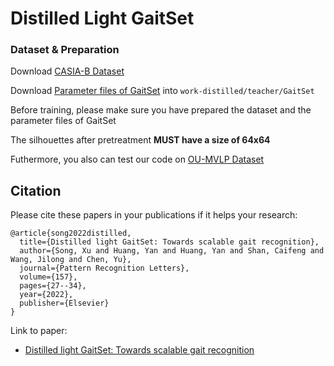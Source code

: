 # Distilled Light GaitSet
### Dataset & Preparation
Download [CASIA-B Dataset](http://www.cbsr.ia.ac.cn/english/Gait%20Databases.asp)

Download [Parameter files of GaitSet](https://github.com/AbnerHqC/GaitSet/tree/master/work/checkpoint/GaitSet) into `work-distilled/teacher/GaitSet`

Before training, please make sure you have prepared the dataset and the parameter files of GaitSet

The silhouettes after pretreatment **MUST have a size of 64x64**

Futhermore, you also can test our code on [OU-MVLP Dataset](http://www.am.sanken.osaka-u.ac.jp/BiometricDB/GaitMVLP.html)

## Citation
Please cite these papers in your publications if it helps your research:
```
@article{song2022distilled,
  title={Distilled light GaitSet: Towards scalable gait recognition},
  author={Song, Xu and Huang, Yan and Huang, Yan and Shan, Caifeng and Wang, Jilong and Chen, Yu},
  journal={Pattern Recognition Letters},
  volume={157},
  pages={27--34},
  year={2022},
  publisher={Elsevier}
}
```
Link to paper:
- [Distilled light GaitSet: Towards scalable gait recognition](https://www.sciencedirect.com/science/article/pii/S0167865522000848)
